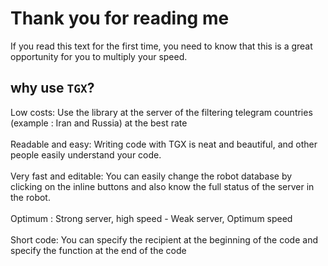# Thank you for reading me

If you read this text for the first time, you need to know that this is a great opportunity for you to multiply your speed.

## why use `TGX`?

Low costs: Use the library at the server of the filtering telegram countries (example : Iran and Russia) at the best rate
</br> </br>
Readable and easy: Writing code with TGX is neat and beautiful, and other people easily understand your code.
</br> </br>
Very fast and editable: You can easily change the robot database by clicking on the inline buttons and also know the full status of the server in the robot.
</br> </br>
Optimum : Strong server, high speed - Weak server, Optimum speed
</br> </br> 
Short code: You can specify the recipient at the beginning of the code and specify the function at the end of the code
